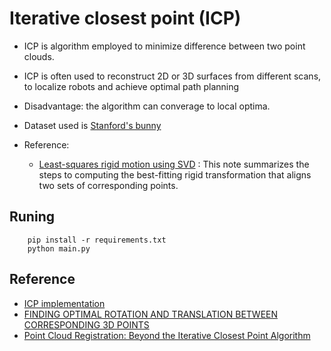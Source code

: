 # Iterative closest point (ICP)

- ICP is algorithm employed to minimize difference between two point clouds.

- ICP is often used to reconstruct 2D or 3D surfaces from different scans, to localize robots and achieve optimal path planning

- Disadvantage: the algorithm can converage to local optima.

- Dataset used is [Stanford's bunny](https://graphics.stanford.edu/data/3Dscanrep/)

- Reference:
    - [Least-squares rigid motion using SVD](https://igl.ethz.ch/projects/ARAP/svd_rot.pdf) : This note summarizes the steps to computing the best-fitting rigid transformation that aligns two sets of corresponding points.

## Runing
```
    pip install -r requirements.txt 
    python main.py
```

## Reference
- [ICP implementation](https://github.com/chengkunli96/ICP/tree/main)
- [FINDING OPTIMAL ROTATION AND TRANSLATION BETWEEN CORRESPONDING 3D POINTS](https://nghiaho.com/?page_id=671)
- [Point Cloud Registration: Beyond the Iterative Closest Point Algorithm](https://www.thinkautonomous.ai/blog/point-cloud-registration/)
